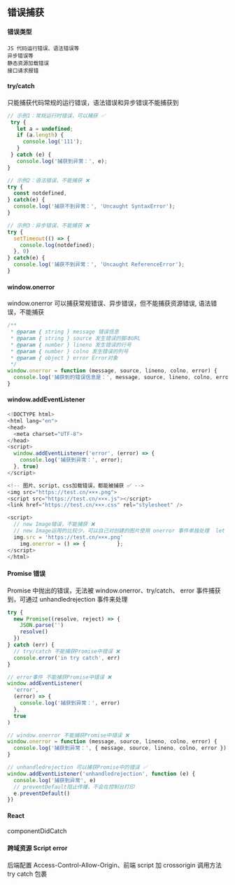 ## 错误捕获

#### 错误类型

```
JS 代码运行错误、语法错误等
异步错误等
静态资源加载错误
接口请求报错
```

#### try/catch

只能捕获代码常规的运行错误，语法错误和异步错误不能捕获到

```js
// 示例1：常规运行时错误，可以捕获 ✅
 try {
   let a = undefined;
   if (a.length) {
     console.log('111');
   }
 } catch (e) {
   console.log('捕获到异常：', e);
}

// 示例2：语法错误，不能捕获 ❌
try {
  const notdefined,
} catch(e) {
  console.log('捕获不到异常：', 'Uncaught SyntaxError');
}

// 示例3：异步错误，不能捕获 ❌
try {
  setTimeout(() => {
    console.log(notdefined);
  }, 0)
} catch(e) {
  console.log('捕获不到异常：', 'Uncaught ReferenceError');
}
```

#### window.onerror

window.onerror 可以捕获常规错误、异步错误，但不能捕获资源错误, 语法错误，不能捕获

```js
/**
 * @param { string } message 错误信息
 * @param { string } source 发生错误的脚本URL
 * @param { number } lineno 发生错误的行号
 * @param { number } colno 发生错误的列号
 * @param { object } error Error对象
 */
window.onerror = function (message, source, lineno, colno, error) {
  console.log('捕获到的错误信息是：', message, source, lineno, colno, error)
}
```

#### window.addEventListener

```js
<!DOCTYPE html>
<html lang="en">
<head>
  <meta charset="UTF-8">
</head>
<script>
  window.addEventListener('error', (error) => {
    console.log('捕获到异常：', error);
  }, true)
</script>

<!-- 图片、script、css加载错误，都能被捕获 ✅ -->
<img src="https://test.cn/×××.png">
<script src="https://test.cn/×××.js"></script>
<link href="https://test.cn/×××.css" rel="stylesheet" />

<script>
  // new Image错误，不能捕获 ❌
  // new Image运用的比较少，可以自己对创建的图片使用 onerror 事件单独处理  let img = new Image();
  img.src = 'https://test.cn/×××.png'
    img.onerror = () => {          };
</script>
</html>
```

#### Promise 错误

Promise 中抛出的错误，无法被 window.onerror、try/catch、 error 事件捕获到，可通过 unhandledrejection 事件来处理

```js
try {
  new Promise((resolve, reject) => {
    JSON.parse('')
    resolve()
  })
} catch (err) {
  // try/catch 不能捕获Promise中错误 ❌
  console.error('in try catch', err)
}

// error事件 不能捕获Promise中错误 ❌
window.addEventListener(
  'error',
  (error) => {
    console.log('捕获到异常：', error)
  },
  true
)

// window.onerror 不能捕获Promise中错误 ❌
window.onerror = function (message, source, lineno, colno, error) {
  console.log('捕获到异常：', { message, source, lineno, colno, error })
}

// unhandledrejection 可以捕获Promise中的错误 ✅
window.addEventListener('unhandledrejection', function (e) {
  console.log('捕获到异常', e)
  // preventDefault阻止传播，不会在控制台打印
  e.preventDefault()
})
```

#### React

componentDidCatch

#### 跨域资源 Script error

后端配置 Access-Control-Allow-Origin、前端 script 加 crossorigin
调用方法 try catch 包裹
